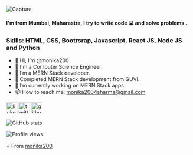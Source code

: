 
![Capture](https://user-images.githubusercontent.com/63012770/114268636-b9fd9700-9a1f-11eb-849b-b3d9e256f152.PNG)

#### I'm from Mumbai, Maharastra, I try to write code 💻 and solve problems .


### Skills: HTML, CSS, Bootrsrap, Javascript, React JS, Node JS and Python

- 👋 Hi, I’m @monika200
- 👀 I'm a Computer Science Engineer.
- 🔭 I’m a MERN Stack developer. 
- 👯  Completed MERN Stack development from GUVI.
- 🌱 I’m currently working on MERN Stack apps
- 📫 How to reach me: [monika2004sharma@gmail.com](mailto:monika2004sharma@gmail.com)


[<img src='https://cdn.jsdelivr.net/npm/simple-icons@3.0.1/icons/linkedin.svg' alt='linkedin' height='30'>](https://www.linkedin.com) [<img src='https://cdn.jsdelivr.net/npm/simple-icons@3.0.1/icons/twitter.svg' alt='twitter' height='30'>](https://twitter.com) [<img src='https://cdn.jsdelivr.net/npm/simple-icons@3.0.1/icons/github.svg' alt='github' height='30'>](https://github.com/monika200)

![GitHub stats](https://github-readme-stats.vercel.app/api?username=monika200&show_icons=true)

![Profile views](https://gpvc.arturio.dev/monika200)

⭐️ From [monika200](https://github.com/monika200)

<!--
- 🔭 I’m currently working on ...
- 🌱 I’m currently learning ...
- 👯 I’m looking to collaborate on ...
- 🤔 I’m looking for help with ...
- 💬 Ask me about ...
- 📫 How to reach me: ...
- ⚡ Fun fact: ...
-->

